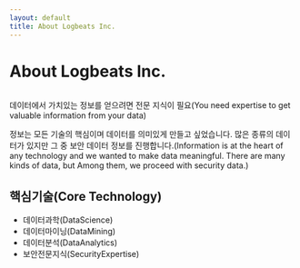 ```yaml
---
layout: default
title: About Logbeats Inc.
---
```


<div class="post">
	<h1 class="pageTitle">About Logbeats Inc.</h1>
	<img src="{{ '/assets/img/TRAINING.jpg' }}" alt="">
	<p class="intro">데이터에서 가치있는 정보를 얻으려면 전문 지식이 필요(You need expertise to get valuable information from your data)</p>
	<p>정보는 모든 기술의 핵심이며 데이터를 의미있게 만들고 싶었습니다. 많은 종류의 데이터가 있지만 그 중 보안 데이터 정보를 진행합니다.(Information is at the heart of any technology and we wanted to make data meaningful. There are many kinds of data, but Among them, we proceed with security data.)</p>
	<h2>핵심기술(Core Technology)</h2>
	<ul>
		<li>데이터과학(DataScience)</li>
	    <li>데이터마이닝(DataMining)</li>
  		<li>데이터분석(DataAnalytics)</li>
		<li>보안전문지식(SecurityExpertise)</li>
  	</ul>
</div>
